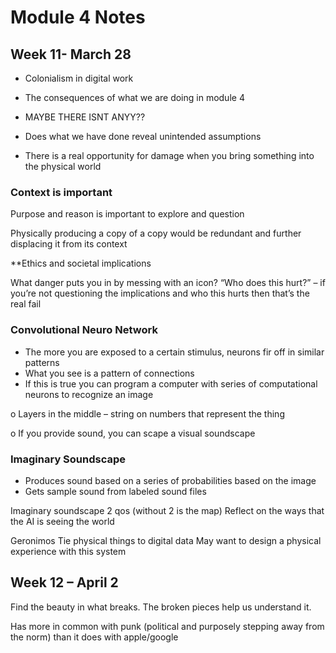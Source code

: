 # Module 4 Notes

## Week 11- March 28

-	Colonialism in digital work 
-	The consequences of what we are doing in module 4 
-	MAYBE THERE ISNT ANYY??

-	Does what we have done reveal unintended assumptions 

-	There is a real opportunity for damage when you bring something into the physical world 

### Context is important

Purpose and reason is important to explore and question 


Physically producing a copy of a copy would be redundant and further displacing it from its context 

**Ethics and societal implications

What danger puts you in by messing with an icon? “Who does this hurt?” – if you’re not questioning the implications and who this hurts then that’s the real fail 

### Convolutional Neuro Network 
-	The more you are exposed to a certain stimulus, neurons fir off in similar patterns 
-	What you see is a pattern of connections
-	If this is true you can program a computer with series of computational neurons to recognize an image 

o	Layers in the middle – string on numbers that represent the thing

o	If you provide sound, you can scape a visual soundscape

### Imaginary Soundscape
-	Produces sound based on a series of probabilities based on the image
-	Gets sample sound from labeled sound files 

Imaginary soundscape 2  qos (without 2 is the map)
Reflect on the ways that the AI is seeing the world 


Geronimos
Tie physical things to digital data 
May want to design a physical experience with this system 

## Week 12 – April 2


Find the beauty in what breaks. The broken pieces help us understand it.

Has more in common with punk (political and purposely stepping away from the norm) than it does with apple/google
